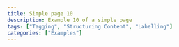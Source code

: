 ```yaml
---
title: Simple page 10
description: Example 10 of a simple page
tags: ["Tagging", "Structuring Content", "Labelling"]
categories: ["Examples"]
---
```

